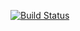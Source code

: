 [![Build Status](https://www.travis-ci.com/DanilaKostin/second.svg?branch=main)](https://www.travis-ci.com/DanilaKostin/second)
